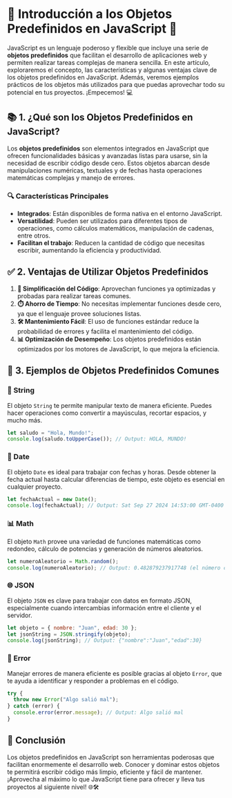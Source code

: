 # 🌟 Introducción a los Objetos Predefinidos en JavaScript 🚀

JavaScript es un lenguaje poderoso y flexible que incluye una serie de **objetos predefinidos** que facilitan el desarrollo de aplicaciones web y permiten realizar tareas complejas de manera sencilla. En este artículo, exploraremos el concepto, las características y algunas ventajas clave de los objetos predefinidos en JavaScript. Además, veremos ejemplos prácticos de los objetos más utilizados para que puedas aprovechar todo su potencial en tus proyectos. ¡Empecemos! 💻

## 📚 1. ¿Qué son los Objetos Predefinidos en JavaScript?

Los **objetos predefinidos** son elementos integrados en JavaScript que ofrecen funcionalidades básicas y avanzadas listas para usarse, sin la necesidad de escribir código desde cero. Estos objetos abarcan desde manipulaciones numéricas, textuales y de fechas hasta operaciones matemáticas complejas y manejo de errores.

### 🔍 Características Principales
- **Integrados**: Están disponibles de forma nativa en el entorno JavaScript.
- **Versatilidad**: Pueden ser utilizados para diferentes tipos de operaciones, como cálculos matemáticos, manipulación de cadenas, entre otros.
- **Facilitan el trabajo**: Reducen la cantidad de código que necesitas escribir, aumentando la eficiencia y productividad.

## ✅ 2. Ventajas de Utilizar Objetos Predefinidos

1. **🚀 Simplificación del Código**: Aprovechan funciones ya optimizadas y probadas para realizar tareas comunes.
2. **⏱️ Ahorro de Tiempo**: No necesitas implementar funciones desde cero, ya que el lenguaje provee soluciones listas.
3. **🛠️ Mantenimiento Fácil**: El uso de funciones estándar reduce la probabilidad de errores y facilita el mantenimiento del código.
4. **📊 Optimización de Desempeño**: Los objetos predefinidos están optimizados por los motores de JavaScript, lo que mejora la eficiencia.

## 🎯 3. Ejemplos de Objetos Predefinidos Comunes

### 📝 String

El objeto `String` te permite manipular texto de manera eficiente. Puedes hacer operaciones como convertir a mayúsculas, recortar espacios, y mucho más.

```javascript
let saludo = "Hola, Mundo!";
console.log(saludo.toUpperCase()); // Output: HOLA, MUNDO!
```

### 📅 Date

El objeto `Date` es ideal para trabajar con fechas y horas. Desde obtener la fecha actual hasta calcular diferencias de tiempo, este objeto es esencial en cualquier proyecto.

```javascript
let fechaActual = new Date();
console.log(fechaActual); // Output: Sat Sep 27 2024 14:53:00 GMT-0400 (Eastern Daylight Time)
```

### 📊 Math

El objeto `Math` provee una variedad de funciones matemáticas como redondeo, cálculo de potencias y generación de números aleatorios.

```javascript
let numeroAleatorio = Math.random();
console.log(numeroAleatorio); // Output: 0.482879237917748 (el número cambia cada vez)
```

### 🌐 JSON

El objeto `JSON` es clave para trabajar con datos en formato JSON, especialmente cuando intercambias información entre el cliente y el servidor.

```javascript
let objeto = { nombre: "Juan", edad: 30 };
let jsonString = JSON.stringify(objeto);
console.log(jsonString); // Output: {"nombre":"Juan","edad":30}
```

### 🛑 Error

Manejar errores de manera eficiente es posible gracias al objeto `Error`, que te ayuda a identificar y responder a problemas en el código.

```javascript
try {
  throw new Error("Algo salió mal");
} catch (error) {
  console.error(error.message); // Output: Algo salió mal
}
```

## 🚀 Conclusión

Los objetos predefinidos en JavaScript son herramientas poderosas que facilitan enormemente el desarrollo web. Conocer y dominar estos objetos te permitirá escribir código más limpio, eficiente y fácil de mantener. ¡Aprovecha al máximo lo que JavaScript tiene para ofrecer y lleva tus proyectos al siguiente nivel! 🌐🛠️